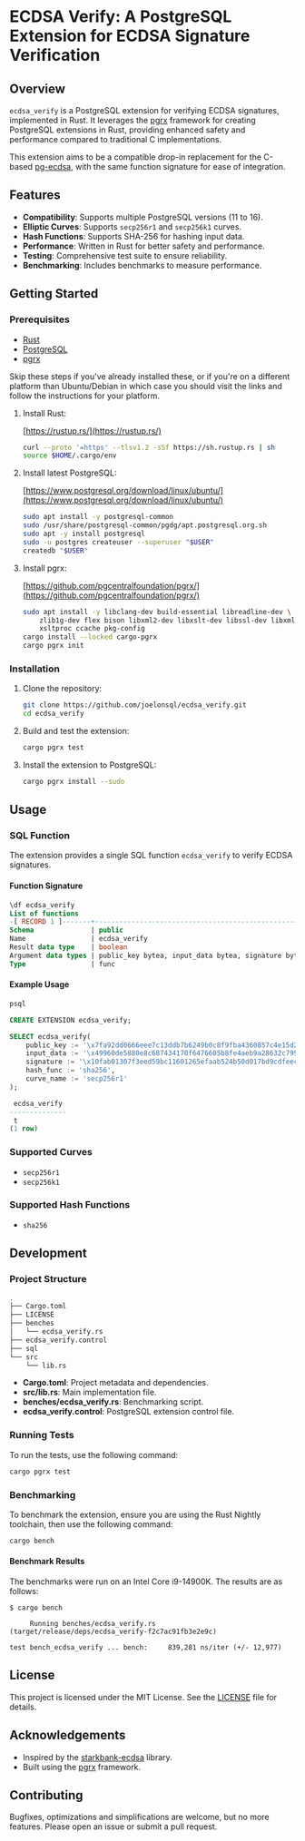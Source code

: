 # ECDSA Verify: A PostgreSQL Extension for ECDSA Signature Verification

## Overview

`ecdsa_verify` is a PostgreSQL extension for verifying ECDSA signatures,
implemented in Rust. It leverages
the [pgrx](https://github.com/pgcentralfoundation/pgrx) framework for creating
PostgreSQL extensions in Rust, providing enhanced safety and performance
compared to traditional C implementations.

This extension aims to be a compatible drop-in replacement for the C-based
[pg-ecdsa](https://github.com/ameensol/pg-ecdsa), with the same function
signature for ease of integration.

## Features

- **Compatibility**: Supports multiple PostgreSQL versions (11 to 16).
- **Elliptic Curves**: Supports `secp256r1` and `secp256k1` curves.
- **Hash Functions**: Supports SHA-256 for hashing input data.
- **Performance**: Written in Rust for better safety and performance.
- **Testing**: Comprehensive test suite to ensure reliability.
- **Benchmarking**: Includes benchmarks to measure performance.

## Getting Started

### Prerequisites

- [Rust](https://rustup.rs/)
- [PostgreSQL](https://www.postgresql.org/download/linux/ubuntu/)
- [pgrx](https://github.com/pgcentralfoundation/pgrx)

Skip these steps if you've already installed these, or if you're on a different
platform than Ubuntu/Debian in which case you should visit the links and
follow the instructions for your platform.

1. Install Rust:

    [https://rustup.rs/](https://rustup.rs/)
    ```sh
    curl --proto '=https' --tlsv1.2 -sSf https://sh.rustup.rs | sh
    source $HOME/.cargo/env
    ```

2. Install latest PostgreSQL:

    [https://www.postgresql.org/download/linux/ubuntu/](https://www.postgresql.org/download/linux/ubuntu/)
    ```sh
    sudo apt install -y postgresql-common
    sudo /usr/share/postgresql-common/pgdg/apt.postgresql.org.sh
    sudo apt -y install postgresql
    sudo -u postgres createuser --superuser "$USER"
    createdb "$USER"
    ```

3. Install pgrx:

    [https://github.com/pgcentralfoundation/pgrx/](https://github.com/pgcentralfoundation/pgrx/)
    ```sh
    sudo apt install -y libclang-dev build-essential libreadline-dev \
        zlib1g-dev flex bison libxml2-dev libxslt-dev libssl-dev libxml2-utils \
        xsltproc ccache pkg-config
    cargo install --locked cargo-pgrx
    cargo pgrx init
    ```

### Installation

1. Clone the repository:

    ```sh
    git clone https://github.com/joelonsql/ecdsa_verify.git
    cd ecdsa_verify
    ```

2. Build and test the extension:

    ```sh
    cargo pgrx test
    ```

3. Install the extension to PostgreSQL:

    ```sh
    cargo pgrx install --sudo
    ```

## Usage

### SQL Function

The extension provides a single SQL function `ecdsa_verify` to verify ECDSA signatures.

#### Function Signature

```sql
\df ecdsa_verify
List of functions
-[ RECORD 1 ]-------+-------------------------------------------------------------------------------------
Schema              | public
Name                | ecdsa_verify
Result data type    | boolean
Argument data types | public_key bytea, input_data bytea, signature bytea, hash_func text, curve_name text
Type                | func
```

#### Example Usage

```sh
psql
```

```sql
CREATE EXTENSION ecdsa_verify;

SELECT ecdsa_verify(
    public_key := '\x7fa92dd0666eee7c13ddb7b6249b0c8f9fba4360857c4e15d2fc634a2b5a1f8fdb9983b319469d35e719a3b93e1ac292854cd3ff2ad50898681b0a32ffbcbc6a'::bytea,
    input_data := '\x49960de5880e8c687434170f6476605b8fe4aeb9a28632c7995cf3ba831d9763010000000117bd119a942a38b92bfc3b90a21f7eaa37fe1a7fa0abe27fd15dd20683b14d54'::bytea,
    signature := '\x10fab01307f3eed59bc11601265efaab524b50d017bd9cdfeec4f61b01caa8d669c6e9f8d9bcbdba4e5478cb75b084332d51b0be2c21701b157c7c87abb98057'::bytea,
    hash_func := 'sha256',
    curve_name := 'secp256r1'
);

 ecdsa_verify
--------------
 t
(1 row)
```

### Supported Curves

- `secp256r1`
- `secp256k1`

### Supported Hash Functions

- `sha256`

## Development

### Project Structure

```sh
.
├── Cargo.toml
├── LICENSE
├── benches
│   └── ecdsa_verify.rs
├── ecdsa_verify.control
├── sql
└── src
    └── lib.rs
```

- **Cargo.toml**: Project metadata and dependencies.
- **src/lib.rs**: Main implementation file.
- **benches/ecdsa_verify.rs**: Benchmarking script.
- **ecdsa_verify.control**: PostgreSQL extension control file.

### Running Tests

To run the tests, use the following command:

```sh
cargo pgrx test
```

### Benchmarking

To benchmark the extension, ensure you are using the Rust Nightly toolchain,
then use the following command:

```sh
cargo bench
```

#### Benchmark Results

The benchmarks were run on an Intel Core i9-14900K. The results are as follows:

```
$ cargo bench

     Running benches/ecdsa_verify.rs (target/release/deps/ecdsa_verify-f2c7ac91fb3e2e9c)

test bench_ecdsa_verify ... bench:     839,281 ns/iter (+/- 12,977)
```

## License

This project is licensed under the MIT License. See the [LICENSE](LICENSE) file for details.

## Acknowledgements

- Inspired by the [starkbank-ecdsa](https://github.com/starkbank/ecdsa-python) library.
- Built using the [pgrx](https://github.com/pgcentralfoundation/pgrx) framework.

## Contributing

Bugfixes, optimizations and simplifications are welcome, but no more features.
Please open an issue or submit a pull request.
